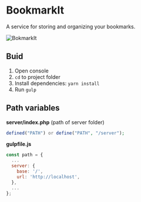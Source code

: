 # BookmarkIt
A service for storing and organizing your bookmarks.

![BokmarkIt](https://i.imgur.com/T8H857H.png)

## Buid
1. Open console
2. `cd` to project folder
3. Install dependencies: `yarn install`
2. Run `gulp`

## Path variables

**server/index.php** (path of server folder)
```php
defined("PATH") or define("PATH", "/server");
```

**gulpfile.js**
```js
const path = {
  ...
  server: {
    base: '/',
    url: 'http://localhost',
  },
  ...
};
```
